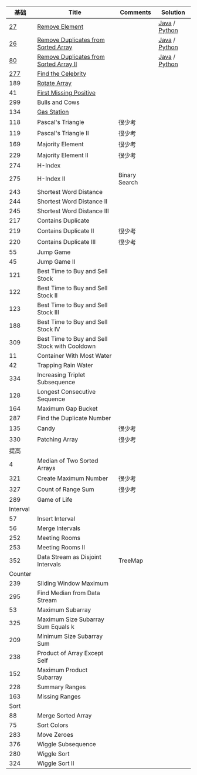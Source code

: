 基础 |   Title  | Comments	|Solution	 
---  | --- | ---|---
[27](https://github.com/xliu117/Leetcode/tree/master/%E5%88%86%E7%B1%BB%E9%A1%BA%E5%BA%8F%E8%A1%A8/1.%20Array/LC27.%20Remove%20Element)	|[Remove Element](https://leetcode.com/problems/remove-element/)	| | [Java](https://github.com/xliu117/Leetcode/blob/master/%E5%88%86%E7%B1%BB%E9%A1%BA%E5%BA%8F%E8%A1%A8/1.%20Array/LC27.%20Remove%20Element/solution.java) / [Python](https://github.com/xliu117/Leetcode/blob/master/%E5%88%86%E7%B1%BB%E9%A1%BA%E5%BA%8F%E8%A1%A8/1.%20Array/LC27.%20Remove%20Element/solution.py)
[26](https://github.com/xliu117/Leetcode/tree/master/%E5%88%86%E7%B1%BB%E9%A1%BA%E5%BA%8F%E8%A1%A8/1.%20Array/LC26.%20Remove%20Duplicates%20from%20Sorted%20Array)	|[Remove Duplicates from Sorted Array](https://leetcode.com/problems/remove-duplicates-from-sorted-array/)	|| [Java](https://github.com/xliu117/Leetcode/blob/master/%E5%88%86%E7%B1%BB%E9%A1%BA%E5%BA%8F%E8%A1%A8/1.%20Array/LC26.%20Remove%20Duplicates%20from%20Sorted%20Array/solution.java) / [Python](https://github.com/xliu117/Leetcode/blob/master/%E5%88%86%E7%B1%BB%E9%A1%BA%E5%BA%8F%E8%A1%A8/1.%20Array/LC26.%20Remove%20Duplicates%20from%20Sorted%20Array/solution.py)
[80](https://github.com/xliu117/Leetcode/tree/master/%E5%88%86%E7%B1%BB%E9%A1%BA%E5%BA%8F%E8%A1%A8/1.%20Array/LC80.%20Remove%20Duplicates%20from%20Sorted%20Array%20II)	|[Remove Duplicates from Sorted Array II](https://leetcode.com/problems/remove-duplicates-from-sorted-array-ii/)	|| [Java](https://github.com/xliu117/Leetcode/blob/master/%E5%88%86%E7%B1%BB%E9%A1%BA%E5%BA%8F%E8%A1%A8/1.%20Array/LC80.%20Remove%20Duplicates%20from%20Sorted%20Array%20II/solution.java) / [Python](https://github.com/xliu117/Leetcode/blob/master/%E5%88%86%E7%B1%BB%E9%A1%BA%E5%BA%8F%E8%A1%A8/1.%20Array/LC80.%20Remove%20Duplicates%20from%20Sorted%20Array%20II/solution.py)
[277](https://github.com/xliu117/Leetcode/tree/master/%E5%88%86%E7%B1%BB%E9%A1%BA%E5%BA%8F%E8%A1%A8/1.%20Array/LC277.%20Find%20the%20Celebrity)	|[Find the Celebrity](https://leetcode.com/problems/find-the-celebrity/)	||
189	|[Rotate Array](https://leetcode.com/problems/rotate-array/)	||
41	|[First Missing Positive](https://leetcode.com/problems/first-missing-positive/)	||
299	|Bulls and Cows	||
134	|[Gas Station](https://leetcode.com/problems/gas-station/)|	|
118	|Pascal's Triangle|	很少考|
119	|Pascal's Triangle II	|很少考|
169	|Majority Element	|很少考|
229	|Majority Element II	|很少考|
274	|H-Index	||
275|	H-Index II	|Binary Search|
243	|Shortest Word Distance	||
244	|Shortest Word Distance II	||
245	|Shortest Word Distance III	||
217|	Contains Duplicate	||
219|	Contains Duplicate II	|很少考|
220	|Contains Duplicate III	|很少考|
55	|Jump Game	||
45	|Jump Game II	||
121	|Best Time to Buy and Sell Stock	||
122	|Best Time to Buy and Sell Stock II	||
123	|Best Time to Buy and Sell Stock III	||
188	|Best Time to Buy and Sell Stock IV	||
309	|Best Time to Buy and Sell Stock with Cooldown	||
11	|Container With Most Water	||
42	|Trapping Rain Water	||
334	|Increasing Triplet Subsequence	||
128	|Longest Consecutive Sequence	||
164	|Maximum Gap	Bucket||
287	|Find the Duplicate Number	||
135	|Candy	|很少考|
330	|Patching Array	|很少考|
提高	|	||
4	|Median of Two Sorted Arrays	||
321	|Create Maximum Number	|很少考|
327	|Count of Range Sum|	很少考|
289	|Game of Life	||
Interval	||	|
57	|Insert Interval	||
56	|Merge Intervals|	|
252|	Meeting Rooms|	|
253|	Meeting Rooms II	||
352	|Data Stream as Disjoint Intervals|	TreeMap|
Counter	||	|
239	|Sliding Window Maximum	||
295	|Find Median from Data Stream	||
53	|Maximum Subarray	||
325	|Maximum Size Subarray Sum Equals k	||
209	|Minimum Size Subarray Sum	||
238	|Product of Array Except Self	||
152|	Maximum Product Subarray	||
228|	Summary Ranges	||
163	|Missing Ranges|	|
Sort	||	|
88|	Merge Sorted Array	||
75|	Sort Colors	||
283|	Move Zeroes	||
376	|Wiggle Subsequence	||
280	|Wiggle Sort	||
324|	Wiggle Sort II||
